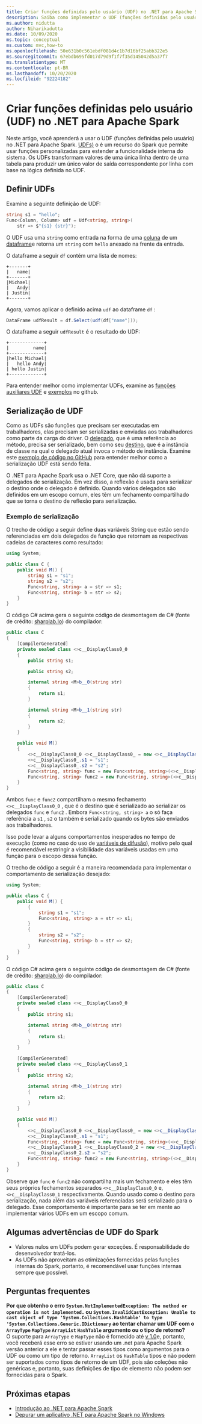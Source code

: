 ```yaml
---
title: Criar funções definidas pelo usuário (UDF) no .NET para Apache Spark
description: Saiba como implementar o UDF (funções definidas pelo usuário) no .NET para aplicativos Apache Spark.
ms.author: nidutta
author: Niharikadutta
ms.date: 10/09/2020
ms.topic: conceptual
ms.custom: mvc,how-to
ms.openlocfilehash: 50e631b0c561ebdf081d4c1b7d16bf25abb322e5
ms.sourcegitcommit: 67ebdb695fd017d79d9f1f7f35d145042d5a37f7
ms.translationtype: MT
ms.contentlocale: pt-BR
ms.lasthandoff: 10/20/2020
ms.locfileid: "92224182"
---
```

# <a name="create-user-defined-functions-udf-in-net-for-apache-spark"></a>Criar funções definidas pelo usuário (UDF) no .NET para Apache Spark

Neste artigo, você aprenderá a usar o UDF (funções definidas pelo usuário) no .NET para Apache Spark. [UDFs)](https://spark.apache.org/docs/latest/api/java/org/apache/spark/sql/expressions/UserDefinedFunction.html) o é um recurso do Spark que permite usar funções personalizadas para estender a funcionalidade interna do sistema. Os UDFs transformam valores de uma única linha dentro de uma tabela para produzir um único valor de saída correspondente por linha com base na lógica definida no UDF.

## <a name="define-udfs"></a>Definir UDFs

Examine a seguinte definição de UDF:

```csharp
string s1 = "hello";
Func<Column, Column> udf = Udf<string, string>(
    str => $"{s1} {str}");
```

O UDF usa uma `string` como entrada na forma de uma [coluna](https://github.com/dotnet/spark/blob/master/src/csharp/Microsoft.Spark/Sql/Column.cs#L14) de um [dataframe](https://github.com/dotnet/spark/blob/master/src/csharp/Microsoft.Spark/Sql/DataFrame.cs#L24)e retorna um `string` com `hello` anexado na frente da entrada.

O dataframe a seguir `df` contém uma lista de nomes:

```text
+-------+
|   name|
+-------+
|Michael|
|   Andy|
| Justin|
+-------+
```

Agora, vamos aplicar o definido acima `udf` ao dataframe `df` :

```csharp
DataFrame udfResult = df.Select(udf(df["name"]));
```

O dataframe a seguir `udfResult` é o resultado do UDF:

```text
+-------------+
|         name|
+-------------+
|hello Michael|
|   hello Andy|
| hello Justin|
+-------------+
```

Para entender melhor como implementar UDFs, examine as [funções auxiliares UDF](https://github.com/dotnet/spark/blob/master/src/csharp/Microsoft.Spark/Sql/Functions.cs#L3616) e [exemplos](https://github.com/dotnet/spark/blob/master/src/csharp/Microsoft.Spark.E2ETest/UdfTests/UdfSimpleTypesTests.cs#L49) no github.

## <a name="udf-serialization"></a>Serialização de UDF

Como as UDFs são funções que precisam ser executadas em trabalhadores, elas precisam ser serializadas e enviadas aos trabalhadores como parte da carga do driver. O [delegado](../../csharp/programming-guide/delegates/index.md), que é uma referência ao método, precisa ser serializado, bem como seu [destino](xref:System.Delegate.Target%2A), que é a instância de classe na qual o delegado atual invoca o método de instância. Examine este [exemplo de código no GitHub](https://github.com/dotnet/spark/blob/master/src/csharp/Microsoft.Spark/Utils/CommandSerDe.cs#L149) para entender melhor como a serialização UDF está sendo feita.

O .NET para Apache Spark usa o .NET Core, que não dá suporte a delegados de serialização. Em vez disso, a reflexão é usada para serializar o destino onde o delegado é definido. Quando vários delegados são definidos em um escopo comum, eles têm um fechamento compartilhado que se torna o destino de reflexão para serialização.

### <a name="serialization-example"></a>Exemplo de serialização

O trecho de código a seguir define duas variáveis String que estão sendo referenciadas em dois delegados de função que retornam as respectivas cadeias de caracteres como resultado:

```csharp
using System;

public class C {
    public void M() {
        string s1 = "s1";
        string s2 = "s2";
        Func<string, string> a = str => s1;
        Func<string, string> b = str => s2;
    }
}
```

O código C# acima gera o seguinte código de desmontagem de C# (fonte de crédito: [sharplab.Io](https://sharplab.io)) do compilador:

```csharp
public class C
{
    [CompilerGenerated]
    private sealed class <>c__DisplayClass0_0
    {
        public string s1;

        public string s2;

        internal string <M>b__0(string str)
        {
            return s1;
        }

        internal string <M>b__1(string str)
        {
            return s2;
        }
    }

    public void M()
    {
        <>c__DisplayClass0_0 <>c__DisplayClass0_ = new <>c__DisplayClass0_0();
        <>c__DisplayClass0_.s1 = "s1";
        <>c__DisplayClass0_.s2 = "s2";
        Func<string, string> func = new Func<string, string>(<>c__DisplayClass0_.<M>b__0);
        Func<string, string> func2 = new Func<string, string>(<>c__DisplayClass0_.<M>b__1);
    }
}
```

Ambos `func` e `func2` compartilham o mesmo fechamento `<>c__DisplayClass0_0` , que é o destino que é serializado ao serializar os delegados `func` e `func2` . Embora `Func<string, string> a` o só faça referência a `s1` , `s2` o também é serializado quando os bytes são enviados aos trabalhadores.

Isso pode levar a alguns comportamentos inesperados no tempo de execução (como no caso do uso de [variáveis de difusão](broadcast-guide.md)), motivo pelo qual é recomendável restringir a visibilidade das variáveis usadas em uma função para o escopo dessa função.

O trecho de código a seguir é a maneira recomendada para implementar o comportamento de serialização desejado:

```csharp
using System;

public class C {
    public void M() {
        {
            string s1 = "s1";
            Func<string, string> a = str => s1;
        }
        {
            string s2 = "s2";
            Func<string, string> b = str => s2;
        }
    }
}
```

O código C# acima gera o seguinte código de desmontagem de C# (fonte de crédito: [sharplab.Io](https://sharplab.io)) do compilador:

```csharp
public class C
{
    [CompilerGenerated]
    private sealed class <>c__DisplayClass0_0
    {
        public string s1;

        internal string <M>b__0(string str)
        {
            return s1;
        }
    }

    [CompilerGenerated]
    private sealed class <>c__DisplayClass0_1
    {
        public string s2;

        internal string <M>b__1(string str)
        {
            return s2;
        }
    }

    public void M()
    {
        <>c__DisplayClass0_0 <>c__DisplayClass0_ = new <>c__DisplayClass0_0();
        <>c__DisplayClass0_.s1 = "s1";
        Func<string, string> func = new Func<string, string>(<>c__DisplayClass0_.<M>b__0);
        <>c__DisplayClass0_1 <>c__DisplayClass0_2 = new <>c__DisplayClass0_1();
        <>c__DisplayClass0_2.s2 = "s2";
        Func<string, string> func2 = new Func<string, string>(<>c__DisplayClass0_2.<M>b__1);
    }
}
```

Observe que `func` e `func2` não compartilha mais um fechamento e eles têm seus próprios fechamentos separados `<>c__DisplayClass0_0` e, `<>c__DisplayClass0_1` respectivamente. Quando usado como o destino para serialização, nada além das variáveis referenciadas será serializado para o delegado. Esse comportamento é importante para se ter em mente ao implementar vários UDFs em um escopo comum.

## <a name="some-spark-udf-caveats"></a>Algumas advertências de UDF do Spark

* Valores nulos em UDFs podem gerar exceções. É responsabilidade do desenvolvedor tratá-los.
* As UDFs não aproveitam as otimizações fornecidas pelas funções internas do Spark, portanto, é recomendável usar funções internas sempre que possível.

## <a name="faqs"></a>Perguntas frequentes

**Por que obtenho o erro `System.NotImplementedException: The method or operation is not implemented.` ou `System.InvalidCastException: Unable to cast object of type 'System.Collections.Hashtable' to type 'System.Collections.Generic.IDictionary` ao tentar chamar um UDF com o `ArrayType` `MapType` `ArrayList` `HashTable` argumento ou o tipo de retorno?**  
O suporte para `ArrayType` e `MapType` não é fornecido até [v 1.0](https://github.com/dotnet/spark/releases/tag/v1.0.0)e, portanto, você receberá esse erro se estiver usando um .net para Apache Spark versão anterior a ele e tentar passar esses tipos como argumentos para o UDF ou como um tipo de retorno.
`ArrayList` os `HashTable` tipos e não podem ser suportados como tipos de retorno de um UDF, pois são coleções não genéricas e, portanto, suas definições de tipo de elemento não podem ser fornecidas para o Spark.

## <a name="next-steps"></a>Próximas etapas

* [Introdução ao .NET para Apache Spark](../tutorials/get-started.md)
* [Depurar um aplicativo .NET para Apache Spark no Windows](debug.md)
